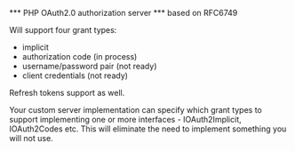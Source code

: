 *** PHP OAuth2.0 authorization server ***
based on RFC6749

Will support four grant types:
 - implicit
 - authorization code (in process)
 - username/password pair (not ready)
 - client credentials (not ready)

Refresh tokens support as well.

Your custom server implementation can specify which grant types to support
implementing one or more interfaces - IOAuth2Implicit, IOAuth2Codes etc.
This will eliminate the need to implement something you will not use.

